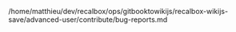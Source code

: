 /home/matthieu/dev/recalbox/ops/gitbooktowikijs/recalbox-wikijs-save/advanced-user/contribute/bug-reports.md